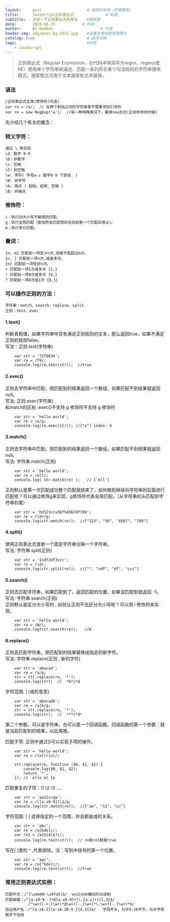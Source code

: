 ```yaml
---
layout:     post                    # 使用的布局（不需要改）
title:      JavaScript正则表达式              # 标题 
subtitle:   总结一下正则表达式的用法    #副标题
date:       2019-08-23            # 时间
author:     BY Bamboo                     # 作者
header-img: img/post-bg-2015.jpg    #这篇文章标题背景图片
catalog: true                       # 是否归档
tags:                               #标签
    - JavaScript
---
```



> 正则表达式（Regular Expression，在代码中常简写为regex、regexp或RE）使用单个字符串来描述、匹配一系列符合某个句法规则的字符串搜索模式。搜索模式可用于文本搜索和文本替换。  

### 语法
    /正则表达式主体/修饰符(可选)  
    var re = /a/;  // 在两个斜线之间的字符串是不需要添加引号的  
    var re = new RegExp('a');  //有一种特殊情况下，要用new方式(正则传参的时候) 

先介绍几个有关的概念：  
### 转义字符：
    通过 \ 来实现  
    \d：数字 0-9  
    \D：非数字  
    \s：空格  
    \S：非空格  
    \w: 字符( 字母a-z 数字0-9 下划线_ )  
    \W: 非字符  
    \b: 端点 ( 起始、结束、空格 )  
    \B: 非端点  

### 修饰符：
    i：执行对大小写不敏感的匹配。  
    g：执行全局匹配（查找所有匹配而非在找到第一个匹配后停止）。  
    m：执行多行匹配。  

### 量词：
    {n, m} 匹配前一项至少n次,但是不能超过m次。  
    {n, } 匹配前一项n次,或者多次。  
    {n} 匹配前一项恰好n次。  
    + 匹配前一项1次或多次 {1,}  
    * 匹配前一项0次或多次 {0,}  
    ? 匹配前一项0次或1次 {0,1}  

### 可以操作正则的方法：
    字符串：match、search、replace、split  
    正则：test、exec  

#### 1.test() 
判断真假值，如果字符串中含有满足正则规则的文本，那么返回true，如果不满足正则的规则false。  
写法：正则.test(字符串)  
```
    var str = '72T9834';
    var re = /T9/;
    console.log(re.test(str));  //true
```
#### 2.exec()
正则去字符串中匹配，把匹配到的结果返回一个数组，如果匹配不到结果就返回null。  
写法: 正则.exec(字符串)  
和match的区别 :exec()不支持 g 修饰符不支持 g 修饰符  
```
    var str = 'hello world';
    var re = /o/g;
    console.log(re.exec(str)); //["o"] index: 4
```
#### 3.match()
正则去字符串中匹配，把匹配到的结果返回一个数组，如果匹配不到结果就返回null。  
写法: 字符串.match(正则)  
```
    var str = 'hello world';
    var re = /ell/;
    console.log( str.match(re) );   // ['ell']
```
正则默认是第一次匹配成功整个匹配就结束了，如何做到继续向字符串的后面进行匹配呢？可以通过修饰g来实现，g修饰符代表全局匹配。（从字符串的头匹配到字符串的尾）  
```
    var str = 'hd123ccv56fh4567df789';
    var re = /\d+/g;
    console.log(str.match(re));  //["123", "56", "4567", "789"]
```
#### 4.split()
使用正则表达式或者一个固定字符串分隔一个字符串。  
写法: 字符串.split(正则)  
```
    var str = '1sdf2df3ccc';
    var re = /\d/;
    console.log(str.split(re));  //["", "sdf", "df", "ccc"]
```
#### 5.search()
正则去匹配字符串，如果匹配到了，返回匹配的位置，如果没匹配到就返回 -1。  
写法: 字符串.search(正则)  
正则默认是区分大小写的 , 如何让正则不去区分大小写呢？可以用 i 修饰符来实现。  
```
    var str = 'hello world';
    var re = /W/i;
    console.log(str.search(re));   //6
```
#### 6.replace()
正则去匹配字符串，把匹配到的结果替换成指定的新字符。  
写法: 字符串.replace(正则 , 新的字符)  
```
    var str = 'abacad';
    var re = /a/g;
    str = str.replace(re, '*');
    console.log(str);  //  *b*c*d
```
字符范围: | (或的意思)  
```
    var str = 'abacadb';
    var re = /a|b/g;
    str = str.replace(re, '*');
    console.log(str);  //  ***c*d*
```
第二个参数，可以是字符串，也可以是一个回调函数。回调函数的第一个参数：就是当前匹配到的结果，以此类推。  

匹配子项: 正则中通过()可以实现子项的操作。  
```
    var str = 'hello world';
    var re = /(el)(lo)/;

    str.replace(re, function ($0, $1, $2) {
        console.log($0, $1, $2);
        return '*';
    }); //  ello el lo
```
匹配重复的子项：\1  \2  \3 ....  
```
    var str = 'aa11ccqw';
    var re = /([a-z0-9])\1/g;
    console.log(str.match(re));  //["aa", "11", "cc"]
```
字符范围: [ ] 选择指定的一个范围，并且都是或的关系。  
```
    var str = 'abc';
    var re = /a[bde]c/;
    var re1 = /a(b|d|e)c/;
    console.log(re.test(str));  // re和re1都是true
```
写在[ ]里的 ^ ,代表排除。注：写到中括号的第一个位置。  
```
    var str = 'awc';
    var re = /a[^bde]c/;
    console.log(re.test(str));  //true
```
### 常用正则表达式实例：
    匹配中文：/^[\u4e00-\u9fa5]$/  uniCode编码的16进制  
    匹配邮箱：/^[a-z0-9_-]+@[a-z0-9]+(\.[a-z]+){1,3}$/  
              /^\w+([-+.]\w+)*@\w+([-.]\w+)*\.\w+([-.]\w+)*$/  
    验证用户名：/^[a-zA-Z][a-zA-Z0-9_]{4,15}$/   字母开头，允许5-16字节，允许字母数字下划线  
